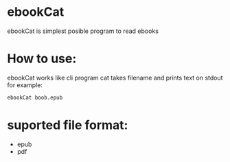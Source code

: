 ebookCat
========
ebookCat is simplest posible program to read ebooks

# How to use:
ebookCat works like cli program cat takes filename and prints text on stdout for example:
```bash
ebookCat boob.epub
```
# suported file format:
* epub
* pdf 
